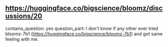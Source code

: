 ## https://huggingface.co/bigscience/bloomz/discussions/20

contains_question: yes
question_part: I don't know if any other ever tried bloomz-7b1 (https://huggingface.co/bigscience/bloomz-7b1) and got same feeling with me.